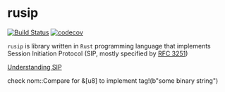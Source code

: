 # rusip

[![Build Status](https://travis-ci.com/thedilletante/rusip.svg?branch=master)](https://travis-ci.com/thedilletante/rusip)
[![codecov](https://codecov.io/gh/thedilletante/rusip/branch/master/graph/badge.svg)](https://codecov.io/gh/thedilletante/rusip)



`rusip` is library written in `Rust` programming language 
that implements Session Initiation Protocol (SIP, mostly specified by [RFC 3251](https://tools.ietf.org/html/rfc3261))

[Understanding SIP](docs/understanding_sip.md)


check nom::Compare for &[u8] to implement tag!(b"some binary string")
